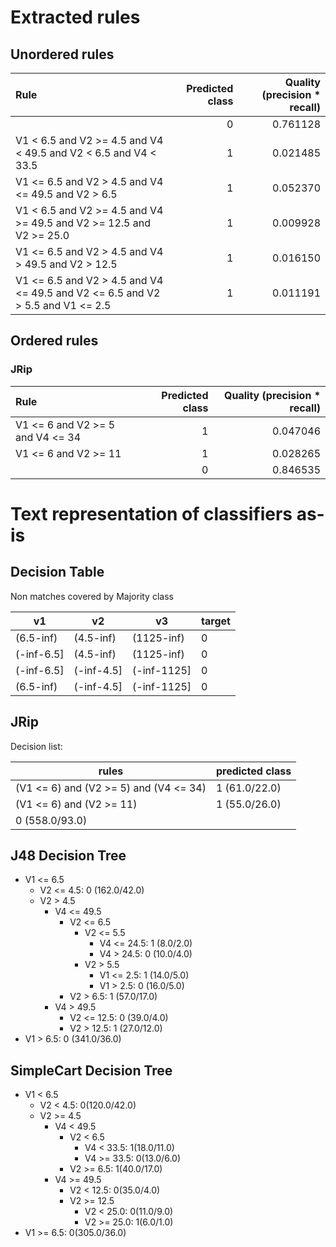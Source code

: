 # Extracted rules

## Unordered rules

| Rule | Predicted class | Quality (precision * recall) |
|:----|----:|----:|
|  | 0 | 0.761128 |
| V1 < 6.5 and V2 >= 4.5 and V4 < 49.5 and V2 < 6.5 and V4 < 33.5 | 1 | 0.021485 |
| V1 <= 6.5 and V2 > 4.5 and V4 <= 49.5 and V2 > 6.5 | 1 | 0.052370 |
| V1 < 6.5 and V2 >= 4.5 and V4 >= 49.5 and V2 >= 12.5 and V2 >= 25.0 | 1 | 0.009928 |
| V1 <= 6.5 and V2 > 4.5 and V4 > 49.5 and V2 > 12.5 | 1 | 0.016150 |
| V1 <= 6.5 and V2 > 4.5 and V4 <= 49.5 and V2 <= 6.5 and V2 > 5.5 and V1 <= 2.5 | 1 | 0.011191 |

## Ordered rules

### JRip

| Rule | Predicted class | Quality (precision * recall) |
|:----|----:|----:|
| V1 <= 6 and V2 >= 5 and V4 <= 34 | 1 | 0.047046 |
| V1 <= 6 and V2 >= 11 | 1 | 0.028265 |
|  | 0 | 0.846535 |


# Text representation of classifiers as-is

## Decision Table

Non matches covered by Majority class

v1|v2|v3|target
---|---|---|---
(6.5-inf)|(4.5-inf)|(1125-inf)|0
(-inf-6.5]|(4.5-inf)|(1125-inf)|0
(-inf-6.5]|(-inf-4.5]|(-inf-1125]|0
(6.5-inf)|(-inf-4.5]|(-inf-1125]|0

## JRip

Decision list:

rules | predicted class
---|---
(V1 <= 6) and (V2 >= 5) and (V4 <= 34)|1 (61.0/22.0)
(V1 <= 6) and (V2 >= 11)|1 (55.0/26.0)
|0 (558.0/93.0)


## J48 Decision Tree

* V1 <= 6.5
	* V2 <= 4.5: 0 (162.0/42.0)
	* V2 > 4.5
		* V4 <= 49.5
			* V2 <= 6.5
				* V2 <= 5.5
					* V4 <= 24.5: 1 (8.0/2.0)
					* V4 > 24.5: 0 (10.0/4.0)
				* V2 > 5.5
					* V1 <= 2.5: 1 (14.0/5.0)
					* V1 > 2.5: 0 (16.0/5.0)
			* V2 > 6.5: 1 (57.0/17.0)
		* V4 > 49.5
			* V2 <= 12.5: 0 (39.0/4.0)
			* V2 > 12.5: 1 (27.0/12.0)
* V1 > 6.5: 0 (341.0/36.0)


## SimpleCart Decision Tree

* V1 < 6.5
	* V2 < 4.5: 0(120.0/42.0)
	* V2 >= 4.5
		* V4 < 49.5
			* V2 < 6.5
				* V4 < 33.5: 1(18.0/11.0)
				* V4 >= 33.5: 0(13.0/6.0)
			* V2 >= 6.5: 1(40.0/17.0)
		* V4 >= 49.5
			* V2 < 12.5: 0(35.0/4.0)
			* V2 >= 12.5
				* V2 < 25.0: 0(11.0/9.0)
				* V2 >= 25.0: 1(6.0/1.0)
* V1 >= 6.5: 0(305.0/36.0)


